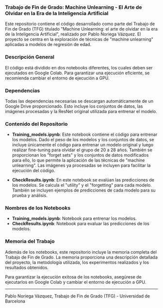 ### Trabajo de Fin de Grado: Machine Unlearning - El Arte de Olvidar en la Era de la Inteligencia Artificial

Este repositorio contiene el código desarrollado como parte del Trabajo de Fin de Grado (TFG) titulado "Machine Unlearning: el arte de olvidar en la era de la Inteligencia Artificial", realizado por Pablo Noriega Vázquez. El proyecto se centra en la exploración de técnicas de "machine unlearning" aplicadas a modelos de regresión de edad.

### Descripción General

El código está dividido en dos notebooks diferentes, los cuales deben ser ejecutados en Google Colab. Para garantizar una ejecución eficiente, se recomienda cambiar el entorno de ejecución a GPU.

### Dependencias

Todas las dependencias necesarias se descargan automáticamente de un Google Drive proporcionado. Esto incluye los conjuntos de datos, las imágenes procesadas y la ResNet original utilizada para entrenar el modelo. 

### Contenido del Repositorio

- **Training_models.ipynb**: Este notebook contiene el código para entrenar los modelos. Dado el peso de los modelos y los conjuntos de datos, se incluye únicamente el código para entrenar un modelo original y luego realizar fine-tuning para olvidar el grupo de 20 a 28 años. También se proporcionan los "forget sets" y los conjuntos de datos modificados para ello, lo que permite la aplicación de las técnicas de "machine unlearning". Las imágenes ya procesadas se incluyen para facilitar la ejecución del código.

- **CheckResults.ipynb**: En este notebook se evalúan las predicciones de los modelos. Se calcula el "utility" y el "forgetting" para cada modelo. También se incluyen ejemplos de predicciones de cada modelo para su prueba y análisis.

### Nombres de los Notebooks

- **Training_models.ipynb**: Notebook para entrenar los modelos.
- **CheckResults.ipynb**: Notebook para evaluar las predicciones de los modelos.

### Memoria del Trabajo

Además de los notebooks, este repositorio incluye la memoria completa del Trabajo de Fin de Grado. La memoria proporciona una descripción detallada del proyecto, la metodología utilizada, los experimentos realizados y los resultados obtenidos.

Para garantizar la ejecución exitosa de los notebooks, asegúrese de ejecutarlos en Google Colab y cambiar el entorno de ejecución a GPU. 

---
Pablo Noriega Vázquez, Trabajo de Fin de Grado (TFG) - Universidad de Barcelona
